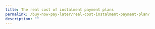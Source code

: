 ```yaml
---
title: The real cost of instalment payment plans
permalink: /buy-now-pay-later/real-cost-instalment-payment-plan/
description: ""
---
```

